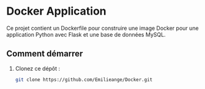 # Docker Application

Ce projet contient un Dockerfile pour construire une image Docker pour une application Python avec Flask et une base de données MySQL.

## Comment démarrer

1. Clonez ce dépôt :
   ```bash
   git clone https://github.com/Emilieange/Docker.git

